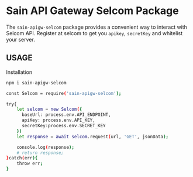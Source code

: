 # Sain API Gateway Selcom Package

The `sain-apigw-selcom` package provides a convenient way to interact with Selcom API. Register at selcom to get you `apikey`, `secretKey` and whitelist your server.

## USAGE
Installation

```bash
npm i sain-apigw-selcom
```

```bash
const Selcom = require('sain-apigw-selcom');

try{
    let selcom = new Selcom({
      baseUrl: process.env.API_ENDPOINT,
      apiKey: process.env.API_KEY,
      secretKey:process.env.SECRET_KEY
    })
    let response = await selcom.request(url, 'GET', jsonData);

    console.log(response);
    # return response;
}catch(err){
    throw err;
}
```